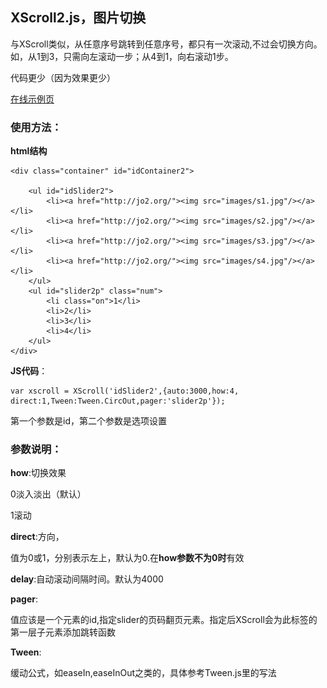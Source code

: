 ## XScroll2.js，图片切换

与XScroll类似，从任意序号跳转到任意序号，都只有一次滚动,不过会切换方向。如，从1到3，只需向左滚动一步；从4到1，向右滚动1步。

代码更少（因为效果更少）

[在线示例页](http://jo2.org/htmls/XScroll2/XScroll2.htm)

### 使用方法：

**html结构**

	<div class="container" id="idContainer2">

		<ul id="idSlider2">
			<li><a href="http://jo2.org/"><img src="images/s1.jpg"/></a></li>
			<li><a href="http://jo2.org/"><img src="images/s2.jpg"/></a></li>
			<li><a href="http://jo2.org/"><img src="images/s3.jpg"/></a></li>
			<li><a href="http://jo2.org/"><img src="images/s4.jpg"/></a></li>
		</ul>
		<ul id="slider2p" class="num">
			<li class="on">1</li>
			<li>2</li>
			<li>3</li>
			<li>4</li>
		</ul>
	</div>
**JS代码**：

	var xscroll = XScroll('idSlider2',{auto:3000,how:4, direct:1,Tween:Tween.CircOut,pager:'slider2p'});

第一个参数是id，第二个参数是选项设置

### 参数说明：

**how**:切换效果

0淡入淡出（默认）

1滚动

**direct**:方向，

值为0或1，分别表示左上，默认为0.在**how参数不为0时**有效

**delay**:自动滚动间隔时间。默认为4000


**pager**:

值应该是一个元素的id,指定slider的页码翻页元素。指定后XScroll会为此标签的第一层子元素添加跳转函数

**Tween**:

缓动公式，如easeIn,easeInOut之类的，具体参考Tween.js里的写法